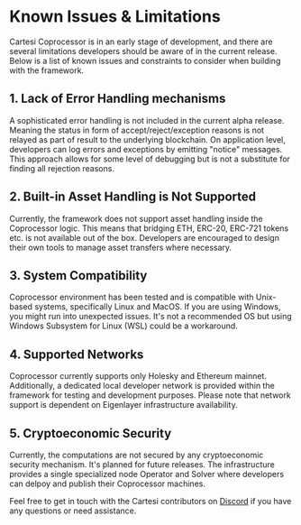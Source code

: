 # Known Issues & Limitations

Cartesi Coprocessor is in an early stage of development, and there are several limitations developers should be aware of in the current release. Below is a list of known issues and constraints to consider when building with the framework.

## 1. Lack of Error Handling mechanisms
A sophisticated error handling is not included in the current alpha release. Meaning the status in form of accept/reject/exception reasons is not relayed as part of result to the underlying blockchain. On application level, developers can log errors and exceptions by emitting "notice" messages. This approach allows for some level of debugging but is not a substitute for finding all rejection reasons.

## 2. Built-in Asset Handling is Not Supported
Currently, the framework does not support asset handling inside the Coprocessor logic. This means that bridging ETH, ERC-20, ERC-721 tokens etc. is not available out of the box. Developers are encouraged to design their own tools to manage asset transfers where necessary.  

## 3. System Compatibility
Coprocessor environment has been tested and is compatible with Unix-based systems, specifically Linux and MacOS. If you are using Windows, you might run into unexpected issues. It's not a recommended OS but using Windows Subsystem for Linux (WSL) could be a workaround.

## 4. Supported Networks
Coprocessor currently supports only Holesky and Ethereum mainnet. Additionally, a dedicated local developer network is provided within the framework for testing and development purposes. Please note that network support is dependent on Eigenlayer infrastructure availability.

## 5. Cryptoeconomic Security
Currently, the computations are not secured by any cryptoeconomic security mechanism. It's planned for future releases. The infrastructure provides a single specialized node Operator and Solver where developers can delpoy and publish their Coprocessor machines.

Feel free to get in touch with the Cartesi contributors on [Discord](https://discord.gg/cartesi) if you have any questions or need assistance.
